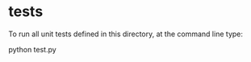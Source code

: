 # tests

To run all unit tests defined in this directory, at the command line type:

python test.py
